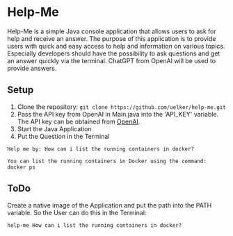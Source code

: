 # Help-Me

Help-Me is a simple Java console application that allows users to ask for help and receive an answer.
The purpose of this application is to provide users with quick and easy access to help and information on various topics.
Especially developers should have the possibility to ask questions and get an answer quickly via the terminal.
ChatGPT from OpenAI will be used to provide answers.


## Setup

1. Clone the repository: `git clone https://github.com/uelker/help-me.git`
2. Pass the API key from OpenAI in Main.java into the 'API_KEY' variable. The API key can be obtained from [OpenAI](https://openai.com/).
3. Start the Java Application
4. Put the Question in the Terminal

```console
Help me by: How can i list the running containers in docker?

You can list the running containers in Docker using the command: docker ps
```

## ToDo

Create a native image of the Application and put the path into the PATH variable. 
So the User can do this in the Terminal:

```console
help-me How can i list the running containers in docker?
```
